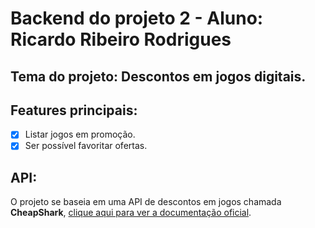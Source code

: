 # Backend do projeto 2 - Aluno: Ricardo Ribeiro Rodrigues
## Tema do projeto: Descontos em jogos digitais.
## Features principais:
- [X] Listar jogos em promoção.
- [X] Ser possível favoritar ofertas.
## API:
O projeto se baseia em uma API de descontos em jogos chamada **CheapShark**, [clique aqui para ver a documentação oficial](https://apidocs.cheapshark.com).
